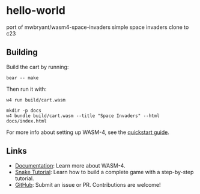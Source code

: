 # hello-world

port of mwbryant/wasm4-space-invaders simple space invaders clone to c23

## Building

Build the cart by running:

```shell
bear -- make
```

Then run it with:

```shell
w4 run build/cart.wasm
```

```publish
mkdir -p docs
w4 bundle build/cart.wasm --title "Space Invaders" --html docs/index.html
```


For more info about setting up WASM-4, see the [quickstart guide](https://wasm4.org/docs/getting-started/setup?code-lang=c#quickstart).

## Links

- [Documentation](https://wasm4.org/docs): Learn more about WASM-4.
- [Snake Tutorial](https://wasm4.org/docs/tutorials/snake/goal): Learn how to build a complete game
  with a step-by-step tutorial.
- [GitHub](https://github.com/aduros/wasm4): Submit an issue or PR. Contributions are welcome!
